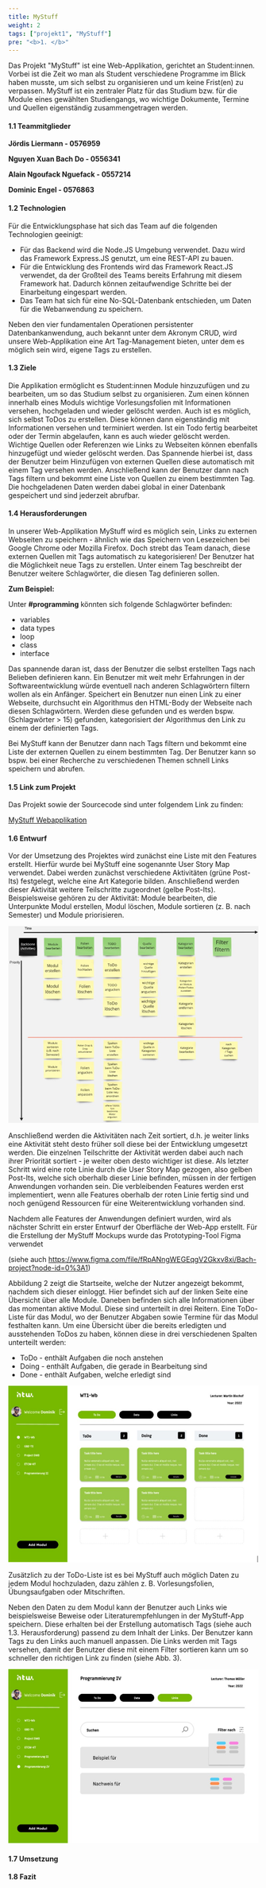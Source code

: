 ```yaml
---
title: MyStuff
weight: 2
tags: ["projekt1", "MyStuff"]
pre: "<b>1. </b>"
---
```


Das Projekt "MyStuff" ist eine Web-Applikation, gerichtet an Student:innen. Vorbei ist die Zeit wo man als Student verschiedene Programme im Blick haben musste, um sich selbst zu organisieren und um keine Frist(en) zu verpassen. MyStuff ist ein zentraler Platz für das Studium bzw. für die Module eines gewählten Studiengangs, wo wichtige Dokumente, Termine und Quellen eigenständig zusammengetragen werden.


#### 1.1 Teammitglieder

**Jördis Liermann - 0576959**

**Nguyen Xuan Bach Do - 0556341**

**Alain Ngoufack Nguefack - 0557214**

**Dominic Engel - 0576863**


#### 1.2 Technologien

Für die Entwicklungsphase hat sich das Team auf die folgenden Technologien geeinigt:
- Für das Backend wird die Node.JS Umgebung verwendet. Dazu wird das Framework Express.JS genutzt, um eine REST-API zu bauen.
- Für die Entwicklung des Frontends wird das Framework React.JS verwendet, da der Großteil des Teams bereits Erfahrung mit diesem Framework hat. Dadurch können zeitaufwendige Schritte bei der Einarbeitung eingespart werden.
- Das Team hat sich für eine No-SQL-Datenbank entschieden, um Daten für die Webanwendung zu speichern.

Neben den vier fundamentalen Operationen persistenter Datenbankanwendung, auch bekannt unter dem Akronym CRUD, wird unsere Web-Applikation eine Art Tag-Management bieten, unter dem es möglich sein wird, eigene Tags zu erstellen. 


#### 1.3 Ziele

Die Applikation ermöglicht es Student:innen Module hinzuzufügen und zu bearbeiten, um so das Studium selbst zu organisieren. Zum einen können innerhalb eines Moduls wichtige Vorlesungsfolien mit Informationen versehen, hochgeladen und wieder gelöscht werden. Auch ist es möglich, sich selbst ToDos zu erstellen. Diese können dann eigenständig mit Informationen versehen und terminiert werden. Ist ein Todo fertig bearbeitet oder der Termin abgelaufen, kann es auch wieder gelöscht werden. Wichtige Quellen oder Referenzen wie Links zu Webseiten können ebenfalls hinzugefügt und wieder gelöscht werden. Das Spannende hierbei ist, dass der Benutzer beim Hinzufügen von externen Quellen diese automatisch mit einem Tag versehen werden. Anschließend kann der Benutzer dann nach Tags filtern und bekommt eine Liste von Quellen zu einem bestimmten Tag. Die hochgeladenen Daten werden dabei global in einer Datenbank gespeichert und sind jederzeit abrufbar.


#### 1.4 Herausforderungen

In unserer Web-Applikation MyStuff wird es möglich sein, Links zu externen Webseiten zu speichern - ähnlich wie das Speichern von Lesezeichen bei Google Chrome oder Mozilla Firefox. Doch strebt das Team danach, diese externen Quellen mit Tags automatisch zu kategorisieren! Der Benutzer hat die Möglichkeit neue Tags zu erstellen. Unter einem Tag beschreibt der Benutzer weitere Schlagwörter, die diesen Tag definieren sollen. 

__Zum Beispiel:__

Unter __#programming__ könnten sich folgende Schlagwörter befinden:
- variables
- data types
- loop
- class
- interface

Das spannende daran ist, dass der Benutzer die selbst erstellten Tags nach Belieben definieren kann. Ein Benutzer mit weit mehr Erfahrungen in der Softwareentwicklung würde eventuell nach anderen Schlagwörtern filtern wollen als ein Anfänger. Speichert ein Benutzer nun einen Link zu einer Webseite, durchsucht ein Algorithmus
den HTML-Body der Webseite nach diesen Schlagwörtern. Werden diese gefunden und es werden bspw. (Schlagwörter > 15) gefunden, kategorisiert der Algorithmus den Link zu einem der definierten Tags.

Bei MyStuff kann der Benutzer dann nach Tags filtern und bekommt eine Liste der externen Quellen zu einem bestimmten Tag. Der Benutzer kann so bspw. bei einer Recherche zu verschiedenen Themen schnell Links speichern und abrufen.


#### 1.5 Link zum Projekt

Das Projekt sowie der Sourcecode sind unter folgendem Link zu finden:

[MyStuff Webapplikation](http://localhost:8080)


#### 1.6 Entwurf

Vor der Umsetzung des Projektes wird zunächst eine Liste mit den Features erstellt. Hierfür wurde bei MyStuff eine sogenannte User Story Map verwendet. Dabei werden zunächst verschiedene Aktivitäten (grüne Post-Its) festgelegt, welche eine Art Kategorie bilden. Anschließend werden dieser Aktivität weitere Teilschritte zugeordnet (gelbe Post-Its). Beispielsweise gehören zu der Aktivität: Module bearbeiten, die Unterpunkte Modul erstellen, Modul löschen, Module sortieren (z. B. nach Semester) und Module priorisieren.

![User Story Map](/images/1_team_mystuff/user_story_map.jpg?width=40pc)

Anschließend werden die Aktivitäten nach Zeit sortiert, d.h. je weiter links eine Aktivität steht desto früher soll diese bei der Entwicklung umgesetzt werden. Die einzelnen Teilschritte der Aktivität werden dabei auch nach ihrer Priorität sortiert - je weiter oben desto wichtiger ist diese.
Als letzter Schritt wird eine rote Linie durch die User Story Map gezogen, also gelben Post-Its, welche sich oberhalb dieser Linie befinden, müssen in der fertigen Anwendungen vorhanden sein. Die verbleibenden Features werden erst implementiert, wenn alle Features oberhalb der roten Linie fertig sind und noch genügend Ressourcen für eine Weiterentwicklung vorhanden sind.

Nachdem alle Features der Anwendungen definiert wurden, wird als nächster Schritt ein erster Entwurf der Oberfläche der Web-App erstellt.
Für die Erstellung der MyStuff Mockups wurde das Prototyping-Tool Figma verwendet 

(siehe auch https://www.figma.com/file/fRpANngWEGEqgV2Gkxv8xi/Bach-project?node-id=0%3A1)

Abbildung 2 zeigt die Startseite, welche der Nutzer angezeigt bekommt, nachdem sich dieser einloggt. Hier befindet sich auf der linken Seite eine Übersicht über alle Module. Daneben befinden sich alle Informationen über das momentan aktive Modul. Diese sind unterteilt in drei Reitern. Eine ToDo-Liste für das Modul, wo der Benutzer Abgaben sowie Termine für das Modul festhalten kann. Um eine Übersicht über die bereits erledigten und ausstehenden ToDos zu haben, können diese in drei verschiedenen Spalten unterteilt werden:

- ToDo - enthält Aufgaben die noch anstehen
- Doing - enthält Aufgaben, die gerade in Bearbeitung sind
- Done - enthält Aufgaben, welche erledigt sind

![Figma Prototyp Übersicht](/images/1_team_mystuff/figma_prototyp_uebersicht.jpg?width=40pc)

Zusätzlich zu der ToDo-Liste ist es bei MyStuff auch möglich Daten zu jedem Modul hochzuladen, dazu zählen z. B. Vorlesungsfolien, Übungsaufgaben oder Mitschriften.

Neben den Daten zu dem Modul kann der Benutzer auch Links wie beispielsweise Beweise oder Literaturempfehlungen in der MyStuff-App speichern. Diese erhalten bei der Erstellung automatisch Tags (siehe auch 1.3. Herausforderung) passend zu dem Inhalt der Links. Der Benutzer kann Tags zu den Links auch manuell anpassen.
Die Links werden mit Tags versehen, damit der Benutzer diese mit einem Filter sortieren kann um so schneller den richtigen Link zu finden (siehe Abb. 3). 

![Figma Prototyp Links](/images/1_team_mystuff/figma_prototyp_links.jpg?width=40pc)

#### 1.7 Umsetzung

#### 1.8 Fazit